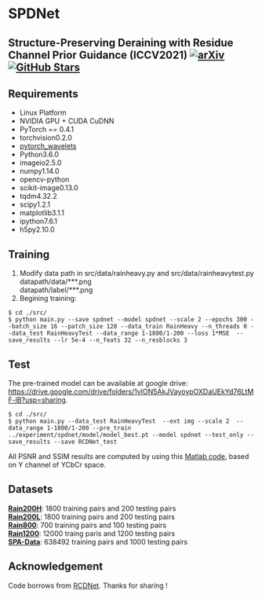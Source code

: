 # SPDNet
## Structure-Preserving Deraining with Residue Channel Prior Guidance (ICCV2021) [![arXiv](https://img.shields.io/badge/arXiv-Paper-<COLOR>.svg)](https://arxiv.org/abs/2108.09079) [![GitHub Stars](https://img.shields.io/github/stars/Joyies/SPDNet?style=social)](https://github.com/Joyies/SPDNet)

## Requirements

* Linux Platform
* NVIDIA GPU + CUDA CuDNN
* PyTorch == 0.4.1
* torchvision0.2.0
* [pytorch_wavelets](https://github.com/fbcotter/pytorch_wavelets)
* Python3.6.0
* imageio2.5.0
* numpy1.14.0
* opencv-python
* scikit-image0.13.0
* tqdm4.32.2
* scipy1.2.1
* matplotlib3.1.1
* ipython7.6.1
* h5py2.10.0

## Training
1. Modify data path in src/data/rainheavy.py and src/data/rainheavytest.py <br/>
datapath/data/\*\*\*.png <br/>
datapath/label/\*\*\*.png
3. Begining training:
```
$ cd ./src/
$ python main.py --save spdnet --model spdnet --scale 2 --epochs 300 --batch_size 16 --patch_size 128 --data_train RainHeavy --n_threads 0 --data_test RainHeavyTest --data_range 1-1800/1-200 --loss 1*MSE  --save_results --lr 5e-4 --n_feats 32 --n_resblocks 3
```

## Test
The pre-trained model can be available at google drive: https://drive.google.com/drive/folders/1ylON5AkJVayoypOXDaUEkYd76LtMF-lB?usp=sharing.

```
$ cd ./src/
$ python main.py --data_test RainHeavyTest  --ext img --scale 2  --data_range 1-1800/1-200 --pre_train ../experiment/spdnet/model/model_best.pt --model spdnet --test_only --save_results --save RCDNet_test
```
All PSNR and SSIM results are computed by using this [Matlab code](https://github.com/csdwren/PReNet/tree/master/statistic), based on Y channel of YCbCr space.

## Datasets
**[Rain200H](https://pan.baidu.com/s/1SR7yULy0VZ_JZ4Vawqs7gg#list/path=%2F)**: 1800 training pairs and 200 testing pairs <br/>
**[Rain200L](https://pan.baidu.com/s/1SR7yULy0VZ_JZ4Vawqs7gg#list/path=%2F)**: 1800 training pairs and 200 testing pairs <br/>
**[Rain800](https://drive.google.com/open?id=0Bw2e6Q0nQQvGbi1xV1Yxd09rY2s)**: 700 training pairs and 100 testing pairs <br/>
**[Rain1200](https://drive.google.com/file/d/1cMXWICiblTsRl1zjN8FizF5hXOpVOJz4/view?usp=sharing)**: 12000 traing paris and 1200 testing pairs <br/>
**[SPA-Data](https://stevewongv.github.io/derain-project.html)**: 638492 training pairs and 1000 testing pairs

## Acknowledgement 
Code borrows from [RCDNet](https://github.com/hongwang01/RCDNet). Thanks for sharing !
